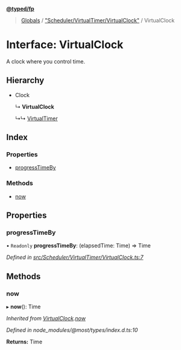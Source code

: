 **[@typed/fp](../README.md)**

> [Globals](../globals.md) / ["Scheduler/VirtualTimer/VirtualClock"](../modules/_scheduler_virtualtimer_virtualclock_.md) / VirtualClock

# Interface: VirtualClock

A clock where you control time.

## Hierarchy

* Clock

  ↳ **VirtualClock**

  ↳↳ [VirtualTimer](_scheduler_virtualtimer_virtualtimer_.virtualtimer.md)

## Index

### Properties

* [progressTimeBy](_scheduler_virtualtimer_virtualclock_.virtualclock.md#progresstimeby)

### Methods

* [now](_scheduler_virtualtimer_virtualclock_.virtualclock.md#now)

## Properties

### progressTimeBy

• `Readonly` **progressTimeBy**: (elapsedTime: Time) => Time

*Defined in [src/Scheduler/VirtualTimer/VirtualClock.ts:7](https://github.com/TylorS/typed-fp/blob/ac98ca1/src/Scheduler/VirtualTimer/VirtualClock.ts#L7)*

## Methods

### now

▸ **now**(): Time

*Inherited from [VirtualClock](_scheduler_virtualtimer_virtualclock_.virtualclock.md).[now](_scheduler_virtualtimer_virtualclock_.virtualclock.md#now)*

*Defined in node_modules/@most/types/index.d.ts:10*

**Returns:** Time
